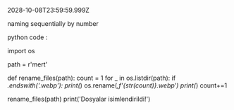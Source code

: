 2028-10-08T23:59:59.999Z


naming sequentially by number

python code :




import os 

path = r'mert'

def rename_files(path):
	count = 1
	for _ in os.listdir(path):
		if _.endswith('.webp'):
			print(_)
			os.rename(_,f'{str(count)}.webp')
			print(_)
			count+=1

rename_files(path)
print('Dosyalar isimlendirildi!')





